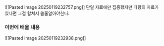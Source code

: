 ![[Pasted image 20250119232757.png]]
단일 자료에만 집중했지만
다량의 자료가 있다면 그걸 합쳐서 쓸줄알아야한다.

### 이번에 배울 내용
![[Pasted image 20250119232938.png]]